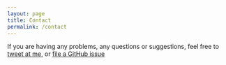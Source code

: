 ```yaml
---
layout: page
title: Contact
permalink: /contact
---
```


If you are having any problems, any questions or suggestions, feel free to [tweet at me](https://twitter.com/intent/tweet?text=%40_WOLFPACKED), or [file a GitHub issue](https://github.com/bitporters/raidfortnov.github.io/issues/new)
